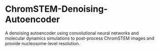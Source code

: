 # ChromSTEM-Denoising-Autoencoder
A denoising autoencoder using convolutional neural networks and molecular dynamics simulations to post-process ChromSTEM images and provide nucleosome-level resolution.

